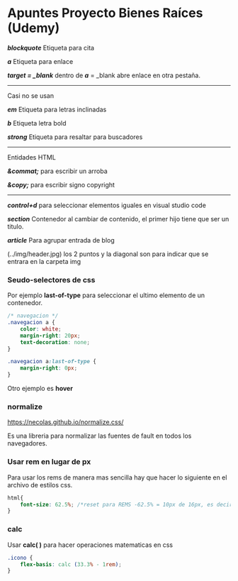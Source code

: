 # Apuntes Proyecto Bienes Raíces (Udemy)

***blockquote***
Etiqueta para cita

***a***
Etiqueta para enlace

***target = _blank*** dentro de ***a*** =
_blank  abre enlace en otra pestaña.

----

Casi no se usan

***em***
Etiqueta para letras inclinadas

***b***
Etiqueta letra bold

***strong***
Etiqueta para resaltar para buscadores

----
Entidades HTML

***\&commat;***
para escribir un arroba

***\&copy;***
para escribir signo copyright

----

***control+d*** para seleccionar elementos iguales en visual studio code

***section***
Contenedor al cambiar de contenido, el primer hijo tiene que ser un titulo.

***article***
Para agrupar entrada de blog

(../img/header.jpg) 
los 2 puntos y la diagonal son para indicar que se entrara en la carpeta img


### Seudo-selectores de css

Por ejemplo **last-of-type** para seleccionar el ultimo elemento de un contenedor.
````css
/* navegacion */
.navegacion a {
    color: white;
    margin-right: 20px;
    text-decoration: none;
}

.navegacion a:last-of-type {
    margin-right: 0px;
}

````

Otro ejemplo es **hover**

### normalize 

https://necolas.github.io/normalize.css/

Es una libreria para normalizar las fuentes de fault en todos los navegadores.


### Usar rem en lugar de px

Para usar los rems de manera mas sencilla hay que hacer lo siguiente en el archivo de estilos css.

````css
html{
    font-size: 62.5%; /*reset para REMS -62.5% = 10px de 16px, es decir 1 REM son 10px*/
}
````

### calc

Usar **calc( )** para hacer operaciones matematicas en css

````css
.icono {
    flex-basis: calc (33.3% - 1rem);
}
````
